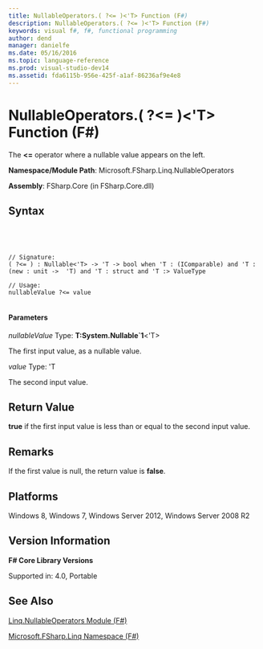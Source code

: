 ```yaml
---
title: NullableOperators.( ?<= )<'T> Function (F#)
description: NullableOperators.( ?<= )<'T> Function (F#)
keywords: visual f#, f#, functional programming
author: dend
manager: danielfe
ms.date: 05/16/2016
ms.topic: language-reference
ms.prod: visual-studio-dev14
ms.assetid: fda6115b-956e-425f-a1af-86236af9e4e8 
---
```


# NullableOperators.( ?<= )<'T> Function (F#)

The **&lt;=** operator where a nullable value appears on the left.

**Namespace/Module Path**: Microsoft.FSharp.Linq.NullableOperators

**Assembly**: FSharp.Core (in FSharp.Core.dll)


## Syntax



```




// Signature:
( ?<= ) : Nullable<'T> -> 'T -> bool when 'T : (IComparable) and 'T : (new : unit ->  'T) and 'T : struct and 'T :> ValueType

// Usage:
nullableValue ?<= value


```





#### Parameters
*nullableValue*
Type: **T:System.Nullable&#96;1**&lt;'T&gt;


The first input value, as a nullable value.


*value*
Type: 'T


The second input value.




## Return Value
**true** if the first input value is less than or equal to the second input value.


## Remarks
If the first value is null, the return value is **false**.


## Platforms
Windows 8, Windows 7, Windows Server 2012, Windows Server 2008 R2


## Version Information
**F# Core Library Versions**

Supported in: 4.0, Portable




## See Also
[Linq.NullableOperators Module &#40;F&#35;&#41;](Linq.NullableOperators-Module-%5BFSharp%5D.md)

[Microsoft.FSharp.Linq Namespace &#40;F&#35;&#41;](Microsoft.FSharp.Linq-Namespace-%5BFSharp%5D.md)

